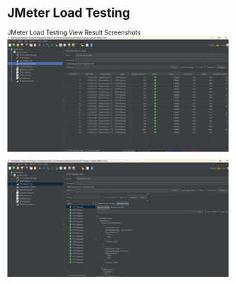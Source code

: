 # JMeter Load Testing

JMeter Load Testing View Result Screenshots
<img src = "./Screenshots/JmeterScreenShot.png">

<img src = "./Screenshots/JMeterViewTree.png">